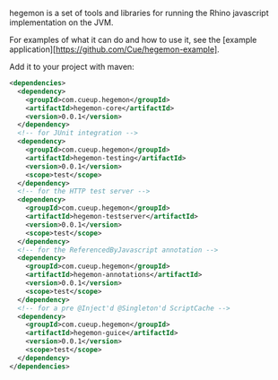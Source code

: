 hegemon is a set of tools and libraries for running the Rhino javascript implementation on the JVM.

For examples of what it can do and how to use it, see the [example application][https://github.com/Cue/hegemon-example].

Add it to your project with maven:

```xml
<dependencies>
  <dependency>
    <groupId>com.cueup.hegemon</groupId>
    <artifactId>hegemon-core</artifactId>
    <version>0.0.1</version>
  </dependency>
  <!-- for JUnit integration -->
  <dependency>
    <groupId>com.cueup.hegemon</groupId>
    <artifactId>hegemon-testing</artifactId>
    <version>0.0.1</version>
    <scope>test</scope>
  </dependency>
  <!-- for the HTTP test server -->
  <dependency>
    <groupId>com.cueup.hegemon</groupId>
    <artifactId>hegemon-testserver</artifactId>
    <version>0.0.1</version>
    <scope>test</scope>
  </dependency>
  <!-- for the ReferencedByJavascript annotation -->
  <dependency>
    <groupId>com.cueup.hegemon</groupId>
    <artifactId>hegemon-annotations</artifactId>
    <version>0.0.1</version>
    <scope>test</scope>
  </dependency>
  <!-- for a pre @Inject'd @Singleton'd ScriptCache -->
  <dependency>
    <groupId>com.cueup.hegemon</groupId>
    <artifactId>hegemon-guice</artifactId>
    <version>0.0.1</version>
    <scope>test</scope>
  </dependency>
</dependencies>
```
